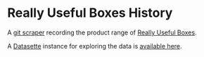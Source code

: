 # Really Useful Boxes History

A [git scraper](https://simonwillison.net/2020/Oct/9/git-scraping/) recording the product range of [Really Useful Boxes](https://www.reallyusefulproducts.co.uk/).

A [Datasette](https://datasette.io) instance for exploring the data is [available here](https://rub-history.vercel.app).
